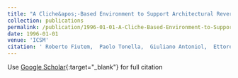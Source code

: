 ```yaml
---
title: "A Cliche&apos;-Based Environment to Support Architectural Reverse Engineering"
collection: publications
permalink: /publication/1996-01-01-A-Cliche-Based-Environment-to-Support-Architectural-Reverse-Engineering
date: 1996-01-01
venue: 'ICSM'
citation: ' Roberto Fiutem,  Paolo Tonella,  Giuliano Antoniol,  Ettore Merlo, &quot;A Cliche&amp;apos;-Based Environment to Support Architectural Reverse Engineering.&quot; ICSM, 1996.'
---
```

Use [Google Scholar](https://scholar.google.com/scholar?q=A+Cliche&#x27;+Based+Environment+to+Support+Architectural+Reverse+Engineering){:target="_blank"} for full citation